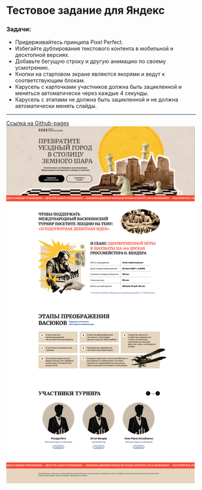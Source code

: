 # Тестовое задание для Яндекс

### Задачи:

- Придерживайтесь принципа Pixel Perfect.
- Избегайте дублирования текстового контента в мобильной и десктопной версиях.
- Добавьте бегущую строку и другую анимацию по своему усмотрению.
- Кнопки на стартовом экране являются якорями и ведут к соответствующим блокам.
- Карусель с карточками участников должна быть зацикленной и меняться автоматически через каждые 4 секунды.
- Карусель с этапами не должна быть зацикленной и не должна автоматически менять слайды.

---

[Ссылка на Github-pages](https://alexander814yakovlev.github.io/four-horses/ "Готовый проект")
![screenshot](/img/myPage.png)
